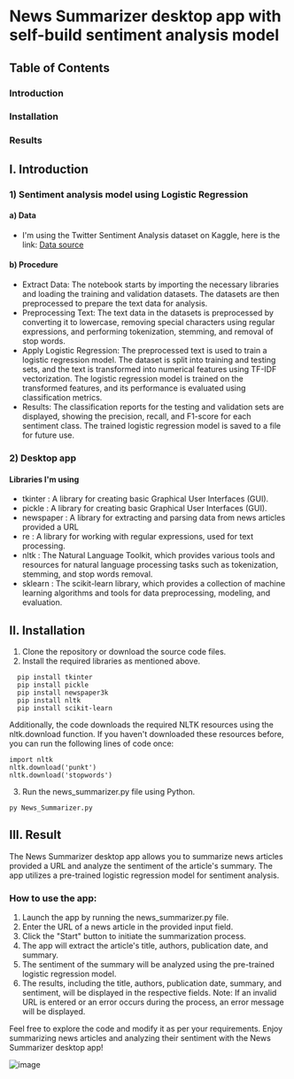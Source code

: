 # **News Summarizer desktop app with self-build sentiment analysis model**

## Table of Contents
### Introduction
### Installation
### Results

## I. Introduction
### 1) Sentiment analysis model using Logistic Regression

  #### a) Data
  - I'm using the Twitter Sentiment Analysis dataset on Kaggle, here is the link: [Data source](https://www.kaggle.com/datasets/jp797498e/twitter-entity-sentiment-analysis)

  #### b) Procedure
  - Extract Data: The notebook starts by importing the necessary libraries and loading the training and validation datasets. The datasets are then preprocessed to     prepare the text data for analysis.
  - Preprocessing Text: The text data in the datasets is preprocessed by converting it to lowercase, removing special characters using regular expressions, and    performing tokenization, stemming, and removal of stop words.
  - Apply Logistic Regression: The preprocessed text is used to train a logistic regression model. The dataset is split into training and testing sets, and the text is transformed into numerical features using TF-IDF vectorization. The logistic regression model is trained on the transformed features, and its performance is evaluated using classification metrics.
  - Results: The classification reports for the testing and validation sets are displayed, showing the precision, recall, and F1-score for each sentiment class. The trained logistic regression model is saved to a file for future use.

### 2) Desktop app
#### Libraries I'm using
- tkinter : A library for creating basic Graphical User Interfaces (GUI).
- pickle : A library for creating basic Graphical User Interfaces (GUI).
- newspaper : A library for extracting and parsing data from news articles provided a URL
- re : A library for working with regular expressions, used for text processing.
- nltk : The Natural Language Toolkit, which provides various tools and resources for natural language processing tasks such as tokenization, stemming, and stop words removal.
- sklearn : The scikit-learn library, which provides a collection of machine learning algorithms and tools for data preprocessing, modeling, and evaluation.

## II. Installation
1. Clone the repository or download the source code files.
2. Install the required libraries as mentioned above.
```
  pip install tkinter
  pip install pickle
  pip install newspaper3k
  pip install nltk
  pip install scikit-learn
```
Additionally, the code downloads the required NLTK resources using the nltk.download function. If you haven't downloaded these resources before, you can run the following lines of code once:
```
import nltk
nltk.download('punkt')
nltk.download('stopwords')
```
3. Run the news_summarizer.py file using Python.
```
py News_Summarizer.py
```
## III. Result
The News Summarizer desktop app allows you to summarize news articles provided a URL and analyze the sentiment of the article's summary. The app utilizes a pre-trained logistic regression model for sentiment analysis.   
### How to use the app:   
  1. Launch the app by running the news_summarizer.py file.
  2. Enter the URL of a news article in the provided input field.
  3. Click the "Start" button to initiate the summarization process.
  4. The app will extract the article's title, authors, publication date, and summary.
  5. The sentiment of the summary will be analyzed using the pre-trained logistic regression model.
  6. The results, including the title, authors, publication date, summary, and sentiment, will be displayed in the respective fields.
  Note: If an invalid URL is entered or an error occurs during the process, an error message will be displayed.

  Feel free to explore the code and modify it as per your requirements. Enjoy summarizing news articles and analyzing their sentiment with the News Summarizer desktop app!    
  
![image](https://github.com/VoidKeishi/News_Summarizer/assets/118616093/410f18ee-9076-4705-9aea-ba6816c89e76)

